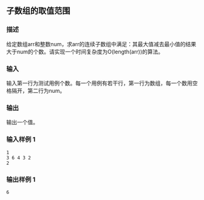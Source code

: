 ## 子数组的取值范围

### 描述

给定数组arr和整数num，求arr的连续子数组中满足：其最大值减去最小值的结果大于num的个数。请实现一个时间复杂度为O(length(arr))的算法。

### 输入

输入第一行为测试用例个数。每一个用例有若干行，第一行为数组，每一个数用空格隔开，第二行为num。

### 输出

输出一个值。

### 输入样例 1 

```
1
3 6 4 3 2
2
```

### 输出样例 1

```
6
```